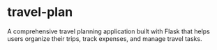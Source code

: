 # travel-plan
A comprehensive travel planning application built with Flask that helps users organize their trips, track expenses, and manage travel tasks.

